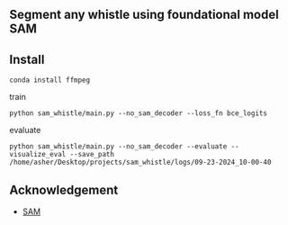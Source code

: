 ## Segment any whistle using foundational model SAM

## Install
`conda install ffmpeg`


train
```shell
python sam_whistle/main.py --no_sam_decoder --loss_fn bce_logits
```
evaluate
```shell
python sam_whistle/main.py --no_sam_decoder --evaluate --visualize_eval --save_path /home/asher/Desktop/projects/sam_whistle/logs/09-23-2024_10-00-40
```

## Acknowledgement
- [SAM](https://github.com/facebookresearch/segment-anything)